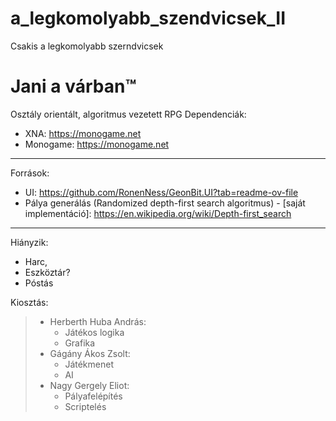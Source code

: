 # a_legkomolyabb_szendvicsek_II

Csakis a legkomolyabb szerndvicsek
<h1>Jani a várban™</h1>
Osztály orientált, algoritmus vezetett RPG
Dependenciák:

- XNA: https://monogame.net
- Monogame: https://monogame.net
---
Források:
- UI: https://github.com/RonenNess/GeonBit.UI?tab=readme-ov-file
- Pálya generálás (Randomized depth-first search algoritmus) - [saját implementáció]: https://en.wikipedia.org/wiki/Depth-first_search
---
Hiányzik:

- Harc,
- Eszköztár?
- Póstás

Kiosztás:
>
><ul>
><li>Herberth Huba András:
>    <ul>
>      <li>Játékos logika</li>
>      <li>Grafika</li>
>    </ul>
></li>
>  <li>Gágány Ákos Zsolt:
>    <ul>
>      <li>Játékmenet</li>
>      <li>AI</li>
>    </ul>
></li>
>  <li>Nagy Gergely Eliot:
>    <ul>
>      <li>Pályafelépítés</li>
>      <li>Scriptelés</li>
>    </ul>
></li>
></ul>
